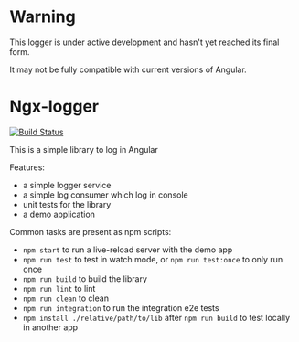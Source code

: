 # Warning

This logger is under active development and hasn't yet reached its final form.

It may not be fully compatible with current versions of Angular.

# Ngx-logger
[![Build Status][travis-badge]][travis-badge-url]

This is a simple library to log in Angular 

Features:
- a simple logger service
- a simple log consumer which log in console
- unit tests for the library
- a demo application 

Common tasks are present as npm scripts:

- `npm start` to run a live-reload server with the demo app
- `npm run test` to test in watch mode, or `npm run test:once` to only run once
- `npm run build` to build the library
- `npm run lint` to lint 
- `npm run clean` to clean
- `npm run integration` to run the integration e2e tests
- `npm install ./relative/path/to/lib` after `npm run build` to test locally in another app

[travis-badge]: https://travis-ci.org/julienbourgain/angular-ngx-logger.svg?branch=master
[travis-badge-url]: https://travis-ci.org/julienbourgain/angular-ngx-logger
